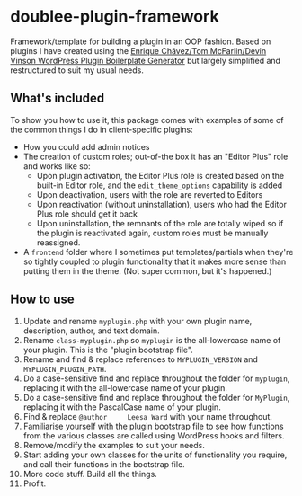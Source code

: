 # doublee-plugin-framework

Framework/template for building a plugin in an OOP fashion. Based on plugins I have created using the [Enrique Chávez/Tom McFarlin/Devin Vinson WordPress Plugin Boilerplate Generator](https://wppb.me/) but largely simplified and restructured to suit my usual needs.

## What's included

To show you how to use it, this package comes with examples of some of the common things I do in client-specific plugins:
 - How you could add admin notices
 - The creation of custom roles; out-of-the box it has an "Editor Plus" role and works like so:
    - Upon plugin activation, the Editor Plus role is created based on the built-in Editor role, and the `edit_theme_options` capability is added
    - Upon deactivation, users with the role are reverted to Editors
    - Upon reactivation (without uninstallation), users who had the Editor Plus role should get it back
    - Upon uninstallation, the remnants of the role are totally wiped so if the plugin is reactivated again, custom roles must be manually reassigned.
 - A `frontend` folder where I sometimes put templates/partials when they're so tightly coupled to plugin functionality that it makes more sense than putting them in the theme. (Not super common, but it's happened.)

## How to use

1. Update and rename `myplugin.php` with your own plugin name, description, author, and text domain.
2. Rename `class-myplugin.php` so `myplugin` is the all-lowercase name of your plugin. This is the "plugin bootstrap file".
3. Rename and find & replace references to `MYPLUGIN_VERSION` and `MYPLUGIN_PLUGIN_PATH`.
4. Do a case-sensitive find and replace throughout the folder for `myplugin`, replacing it with the all-lowercase name of your plugin.
5. Do a case-sensitive find and replace throughout the folder for `MyPlugin`, replacing it with the PascalCase name of your plugin.
6. Find & replace `@author     Leesa Ward` with your name throughout.
7. Familiarise yourself with the plugin bootstrap file to see how functions from the various classes are called using WordPress hooks and filters. 
8. Remove/modify the examples to suit your needs.
9. Start adding your own classes for the units of functionality you require, and call their functions in the bootstrap file.
10. More code stuff. Build all the things.
11. Profit.
